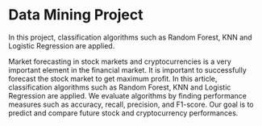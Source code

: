 # Data Mining Project
In this project, classification algorithms such as Random Forest, KNN and Logistic Regression are applied.


Market forecasting in stock markets and cryptocurrencies is a very important element in the financial market. It is important to successfully forecast the stock market to get maximum profit. In this article, classification algorithms such as Random Forest, KNN and Logistic Regression are applied. We evaluate algorithms by finding performance measures such as accuracy, recall, precision, and F1-score. Our goal is to predict and compare future stock and cryptocurrency performances.

